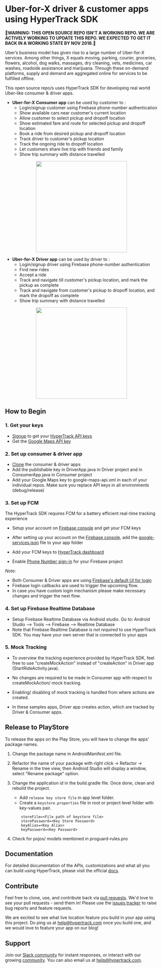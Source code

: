 # Uber-for-X driver & customer apps using HyperTrack SDK

🛑**WARNING: THIS OPEN SOURCE REPO ISN'T A WORKING REPO. WE ARE ACTIVELY WORKING TO UPDATE THIS REPO. WE EXPECTED TO GET IT BACK IN A WORKING STATE BY NOV 2018.**🛑

Uber’s business model has given rise to a large number of Uber-for-X services. Among other things, X equals moving, parking, courier, groceries, flowers, alcohol, dog walks, massages, dry cleaning, vets, medicines, car washes, roadside assistance and marijuana. Through these on-demand platforms, supply and demand are aggregated online for services to be fulfilled offline.

This open source repo/s uses HyperTrack SDK for developing real world Uber-like consumer & driver apps.

 - **Uber-for-X Consumer app** can be used by customer to :
      - Login/signup customer using Firebase phone-number authentication
      - Show available cars near customer's current location
      - Allow customer to select pickup and dropoff location
      - Show estimated fare and route for selected pickup and dropoff location
      - Book a ride from desired pickup and dropoff location
      - Track driver to customer's pickup location
      - Track the ongoing ride to dropoff location
      - Let customers share live trip with friends and family
      - Show trip summary with distance travelled

<p align="center">
 <a href="https://www.youtube.com/watch?v=1qMFP5w32GY">
  <img src="http://res.cloudinary.com/hypertrack/image/upload/v1525329669/customer.png" width="300"/>
 </a>
</p>


- **Uber-for-X Driver app** can be used by driver to :
     - Login/signup driver using Firebase phone-number authentication
     - Find new rides
     - Accept a ride
     - Track and navigate till customer's pickup location, and mark the pickup as complete
     - Track and navigate from customer's pickup to dropoff location, and mark the dropoff as complete
     - Show trip summary with distance travelled

<p align="center">
 <a href="https://www.youtube.com/watch?v=3R9GDQitt40">
  <img src="http://res.cloudinary.com/hypertrack/image/upload/v1525329669/driver.png" width="300"/>
 </a>
</p>


## How to Begin

### 1. Get your keys
 - [Signup](https://dashboard.hypertrack.com/signup?utm_source=github&utm_campaign=uber_for_x_android) to get your [HyperTrack API keys](https://dashboard.hypertrack.com/settings)
 - Get the [Google Maps API key](https://developers.google.com/maps/documentation/android-api/signup)

### 2. Set up consumer & driver app
 - [Clone](https://github.com/hypertrack/uberx_android.git) the consumer & driver apps
 - Add the publishable key in DriverApp.java in Driver project and in ConsumerApp.java in Consumer project
 - Add your Google Maps key to google-maps-api.xml in each of your individual repos. Make sure you replace API keys in all environments (debug/release)

### 3. Set up FCM
The HyperTrack SDK requires FCM for a battery efficient real-time tracking experience
 - Setup your account on [Firebase console](https://console.firebase.google.com/) and get your FCM keys
 - After setting up your account on the [Firebase console](https://console.firebase.google.com), add the [google-services.json](https://support.google.com/firebase/answer/7015592) file to your app folder
 - Add your FCM keys to [HyperTrack dashboard](https://dashboard.hypertrack.com/settings)

 - Enable [Phone Number sign-in](https://firebase.google.com/docs/auth/android/phone-auth) for your Firebase project

 *Note:*
  - Both Consumer & Driver apps are using [Firebase's default UI for login](ttps://firebase.google.com/docs/auth/android/firebaseui)
  - Firebase login callbacks are used to trigger the upcoming flow.
  - In case you have custom login mechanism please make necessary changes and trigger the next flow.

### 4. Set up Firebase Realtime Database
 - Setup Firebase Realtime Database via Android studio. Go to: Android Studio --> Tools --> Firebase --> Realtime Database
 - Note that Firebase Realtime Database is _not required_ to use HyperTrack SDK. You may have your own server that is connected to your apps

### 5. Mock Tracking
- To overview the tracking experience provided by HyperTrack SDK, feel free to use "createMockAction" instead of "createAction" in Driver app (StartRideActivity.java).

- No changes are required to be made in Consumer app with respect to createMockAction/ mock tracking.

- Enabling/ disabling of mock tracking is handled from where actions are created.

- In these samples apps, Driver app creates action, which are tracked by Driver & Consumer apps.

## Release to PlayStore
To release the apps on the Play Store, you will have to change the apps' package names.

1. Change the package name in AndroidManifest.xml file.

2. Refactor the name of your package with right click → Refactor → Rename in the tree view, then Android Studio will display a window, select "Rename package" option.

3. Change the application id in the build.gradle file. Once done, clean and rebuild the project.
   - Add `release key store file` in app level folder.
   - Create a `keystore.properties` file in root or project level folder with key-values pair.
    ```properties
        storeFile=<File path of keystore file>
        storePassword=<Key Store Password>
        keyAlias=<Key Alias>
        keyPassword=<Key Password>
   ```
4. Check for pojos/ models mentioned in proguard-rules.pro

## Documentation
For detailed documentation of the APIs, customizations and what all you can build using HyperTrack, please visit the official [docs](https://www.hypertrack.com/docs).

## Contribute
Feel free to clone, use, and contribute back via [pull requests](https://help.github.com/articles/about-pull-requests/). We'd love to see your pull requests - send them in! Please use the [issues tracker](https://github.com/hypertrack/uberx-android/issues) to raise bug reports and feature requests.

We are excited to see what live location feature you build in your app using this project. Do ping us at help@hypertrack.com once you build one, and we would love to feature your app on our blog!

## Support
Join our [Slack community](http://slack.hypertrack.com) for instant responses, or interact with our growing [community](https://community.hypertrack.com). You can also email us at help@hypertrack.com.
